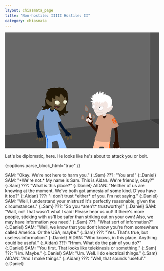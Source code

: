 ```yaml
---
layout: chiasmata_page
title: "Non-hostile: IIIII Hostile: II"
category: chiasmata
---
```


![028](/chiasmata/images/narrative/027.png)

Let's be diplomatic, here. He looks like he's about to attack you or bolt.

{::options parse_block_html="true" /}
<div class="dialogue">
SAM: "Okay. We're not here to harm you."
{:.Sam}
???: "You are!"
{:.Daniel}
SAM: "*We're not.* My name is Sam. This is Aidan. We're friendly, okay?"
{:.Sam}
???: "What is this place?"
{:.Daniel}
AIDAN: "Neither of us are knowing at the moment. We've both got amnesia of some kind. D'you have it too?"
{:.Aidan}
???: "I don't trust *either* of you. I'm not saying."
{:.Daniel}
SAM: "Well, I understand your mistrust! It's perfectly reasonable, given the circumstances."
{:.Sam}
???: "So you *aren't* trustworthy!"
{:.Daniel}
SAM: "Wait, no! That wasn't what I said! Please hear us out! If there's more people, sticking with us'll be safer than striking out on your own! Also, we may have information you need."
{:.Sam}
???: "What sort of information?"
{:.Daniel}
SAM: "Well, we know that you don't know you're from somewhere called America. Or the USA, maybe."
{:.Sam}
???: "Yes. That's true, but useless information."
{:.Daniel}
AIDAN: "Who knows, in this place. Anything could be useful."
{:.Aidan}
???: "Hmm. What do the pair of you do?"
{:.Daniel}
SAM: "You first. That looks like telekinesis or something."
{:.Sam}
???: "Hm. Maybe."
{:.Daniel}
SAM: "Um. Well. I do electrical things."
{:.Sam}
AIDAN: "And I make things."
{:.Aidan}
???: "Well, that sounds 'useful'."
{:.Daniel}
</div>